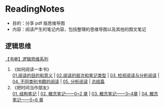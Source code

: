 # ReadingNotes
- 目的：分享 pdf 版思维导图
- 内容：阅读产生的笔记内容，包括整理的思维导图以及其他的图文笔记

## 逻辑思维
[【书单】逻辑思维系列](https://www.jianshu.com/p/5c0d45ad77ae)
1. 《如何阅读一本书》<br/>
[01.阅读的目的和意义](https://www.jianshu.com/p/f7d3b9ebfcfd)  | [02.阅读的层次和笔记类型](https://www.jianshu.com/p/880394236204) | [03. 检视阅读与分析阅读](https://www.jianshu.com/p/4a9d0e731c5a) | [04. 不同类别书籍的阅读](https://www.jianshu.com/p/4d0cd41938d7) | [05. 分析阅读](jianshu.com/p/7242988a5fe9) | [总结篇](https://www.jianshu.com/p/7cffebfb4aa8)
2. 《把时间当作朋友》<br/>
[01. 结构笔记](https://www.jianshu.com/p/61cfebfb1429) | [02. 概念笔记——0~2 章](https://www.jianshu.com/p/0e86e5ef1064) | [03. 概念笔记——3~4章](https://www.jianshu.com/p/5cd6e937d4ca) | [04. 概念笔记——5~6 章](https://www.jianshu.com/p/10c3a77b831a)
